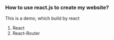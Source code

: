 
### How to use react.js to create my website?

This is a demo, which build by react

1. React
2. React-Router